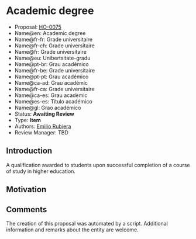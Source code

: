 # Academic degree

* Proposal: [HO-0075](0075-academic-degree.md)
* Name@en: Academic degree
* Name@fr-fr: Grade universitaire
* Name@fr-ch: Grade universitaire
* Name@fr: Grade universitaire
* Name@eu: Unibertsitate-gradu
* Name@pt-br: Grau acadêmico
* Name@fr-be: Grade universitaire
* Name@pt-pt: Grau académico
* Name@ca-ad: Grau acadèmic
* Name@fr-ca: Grade universitaire
* Name@ca-es: Grau acadèmic
* Name@es-es: Título académico
* Name@gl: Grao académico
* Status: **Awaiting Review**
* Type: **Item**
* Authors: [Emilio Rubiera](https://github.com/spitxa)
* Review Manager: TBD

## Introduction

A qualification awarded to students upon successful completion of a course of study in higher education.

## Motivation

## Comments
The creation of this proposal was automated by a script. Additional information and remarks about the entity are welcome.
